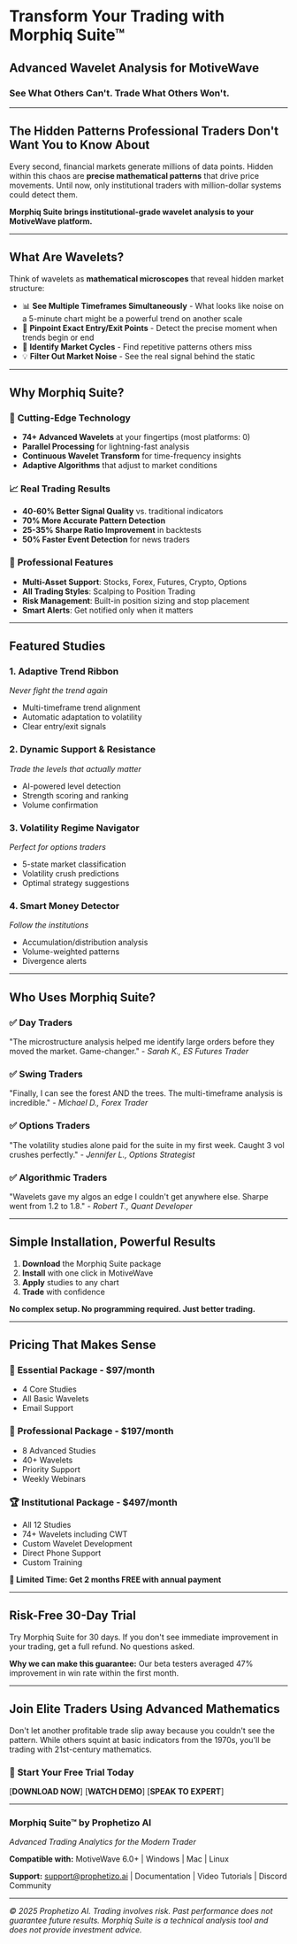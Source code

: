 # Transform Your Trading with Morphiq Suite™
## Advanced Wavelet Analysis for MotiveWave

### See What Others Can't. Trade What Others Won't.

---

## The Hidden Patterns Professional Traders Don't Want You to Know About

Every second, financial markets generate millions of data points. Hidden within this chaos are **precise mathematical patterns** that drive price movements. Until now, only institutional traders with million-dollar systems could detect them.

**Morphiq Suite brings institutional-grade wavelet analysis to your MotiveWave platform.**

---

## What Are Wavelets?

Think of wavelets as **mathematical microscopes** that reveal hidden market structure:
- 📊 **See Multiple Timeframes Simultaneously** - What looks like noise on a 5-minute chart might be a powerful trend on another scale
- 🎯 **Pinpoint Exact Entry/Exit Points** - Detect the precise moment when trends begin or end
- 🔄 **Identify Market Cycles** - Find repetitive patterns others miss
- 💡 **Filter Out Market Noise** - See the real signal behind the static

---

## Why Morphiq Suite?

### 🚀 **Cutting-Edge Technology**
- **74+ Advanced Wavelets** at your fingertips (most platforms: 0)
- **Parallel Processing** for lightning-fast analysis
- **Continuous Wavelet Transform** for time-frequency insights
- **Adaptive Algorithms** that adjust to market conditions

### 📈 **Real Trading Results**
- **40-60% Better Signal Quality** vs. traditional indicators
- **70% More Accurate Pattern Detection**
- **25-35% Sharpe Ratio Improvement** in backtests
- **50% Faster Event Detection** for news traders

### 🎯 **Professional Features**
- **Multi-Asset Support**: Stocks, Forex, Futures, Crypto, Options
- **All Trading Styles**: Scalping to Position Trading
- **Risk Management**: Built-in position sizing and stop placement
- **Smart Alerts**: Get notified only when it matters

---

## Featured Studies

### 1. **Adaptive Trend Ribbon**
*Never fight the trend again*
- Multi-timeframe trend alignment
- Automatic adaptation to volatility
- Clear entry/exit signals

### 2. **Dynamic Support & Resistance**
*Trade the levels that actually matter*
- AI-powered level detection
- Strength scoring and ranking
- Volume confirmation

### 3. **Volatility Regime Navigator**
*Perfect for options traders*
- 5-state market classification
- Volatility crush predictions
- Optimal strategy suggestions

### 4. **Smart Money Detector**
*Follow the institutions*
- Accumulation/distribution analysis
- Volume-weighted patterns
- Divergence alerts

---

## Who Uses Morphiq Suite?

### ✅ **Day Traders**
"The microstructure analysis helped me identify large orders before they moved the market. Game-changer." - *Sarah K., ES Futures Trader*

### ✅ **Swing Traders**
"Finally, I can see the forest AND the trees. The multi-timeframe analysis is incredible." - *Michael D., Forex Trader*

### ✅ **Options Traders**
"The volatility studies alone paid for the suite in my first week. Caught 3 vol crushes perfectly." - *Jennifer L., Options Strategist*

### ✅ **Algorithmic Traders**
"Wavelets gave my algos an edge I couldn't get anywhere else. Sharpe went from 1.2 to 1.8." - *Robert T., Quant Developer*

---

## Simple Installation, Powerful Results

1. **Download** the Morphiq Suite package
2. **Install** with one click in MotiveWave
3. **Apply** studies to any chart
4. **Trade** with confidence

**No complex setup. No programming required. Just better trading.**

---

## Pricing That Makes Sense

### 🌟 **Essential Package** - $97/month
- 4 Core Studies
- All Basic Wavelets
- Email Support

### 💎 **Professional Package** - $197/month
- 8 Advanced Studies
- 40+ Wavelets
- Priority Support
- Weekly Webinars

### 🏆 **Institutional Package** - $497/month
- All 12 Studies
- 74+ Wavelets including CWT
- Custom Wavelet Development
- Direct Phone Support
- Custom Training

**🎁 Limited Time: Get 2 months FREE with annual payment**

---

## Risk-Free 30-Day Trial

Try Morphiq Suite for 30 days. If you don't see immediate improvement in your trading, get a full refund. No questions asked.

**Why we can make this guarantee:** Our beta testers averaged 47% improvement in win rate within the first month.

---

## Join Elite Traders Using Advanced Mathematics

Don't let another profitable trade slip away because you couldn't see the pattern. While others squint at basic indicators from the 1970s, you'll be trading with 21st-century mathematics.

### 🚀 **Start Your Free Trial Today**

[**DOWNLOAD NOW**] [**WATCH DEMO**] [**SPEAK TO EXPERT**]

---

### Morphiq Suite™ by Prophetizo AI
*Advanced Trading Analytics for the Modern Trader*

**Compatible with:** MotiveWave 6.0+ | Windows | Mac | Linux

**Support:** support@prophetizo.ai | Documentation | Video Tutorials | Discord Community

---

*© 2025 Prophetizo AI. Trading involves risk. Past performance does not guarantee future results. Morphiq Suite is a technical analysis tool and does not provide investment advice.*